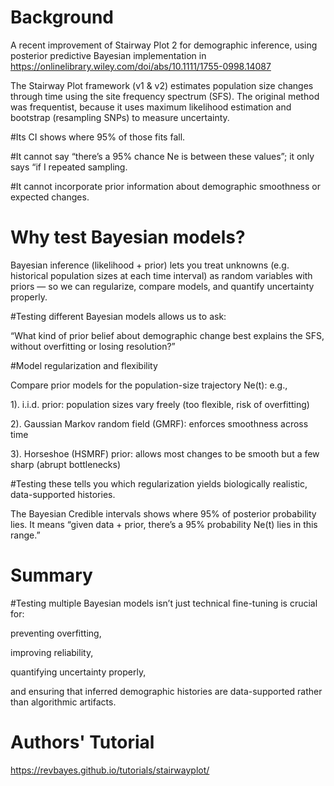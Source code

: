 # Background
A recent improvement of Stairway Plot 2 for demographic inference, using posterior predictive Bayesian implementation in
https://onlinelibrary.wiley.com/doi/abs/10.1111/1755-0998.14087

The Stairway Plot framework (v1 & v2) estimates population size changes through time using the site frequency spectrum (SFS).
The original method was frequentist, because it uses maximum likelihood estimation and bootstrap (resampling SNPs) to measure uncertainty.

#Its CI shows where 95% of those fits fall.

#It cannot say “there’s a 95% chance Ne is between these values”; it only says “if I repeated sampling.

#It cannot incorporate prior information about demographic smoothness or expected changes.

# Why test Bayesian models?
Bayesian inference (likelihood + prior) lets you treat unknowns (e.g. historical population sizes at each time interval) as random variables with priors — 
so we can regularize, compare models, and quantify uncertainty properly.

#Testing different Bayesian models allows us to ask:

“What kind of prior belief about demographic change best explains the SFS, without overfitting or losing resolution?”


#Model regularization and flexibility

Compare prior models for the population-size trajectory Ne(t): e.g.,

1). i.i.d. prior: population sizes vary freely (too flexible, risk of overfitting)

2). Gaussian Markov random field (GMRF): enforces smoothness across time

3). Horseshoe (HSMRF) prior: allows most changes to be smooth but a few sharp (abrupt bottlenecks)


#Testing these tells you which regularization yields biologically realistic, data-supported histories.

The Bayesian Credible intervals shows where 95% of posterior probability lies.
It means “given data + prior, there’s a 95% probability Ne(t) lies in this range.”

# Summary
#Testing multiple Bayesian models isn’t just technical fine-tuning is crucial for:

preventing overfitting,

improving reliability,

quantifying uncertainty properly,

and ensuring that inferred demographic histories are data-supported rather than algorithmic artifacts.

# Authors' Tutorial
https://revbayes.github.io/tutorials/stairwayplot/
